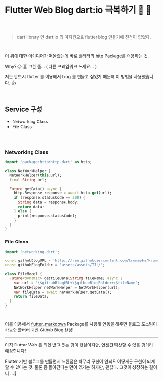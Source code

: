 # Flutter Web Blog dart:io 극복하기 🚀️ 🚀️
` `  
` `  
> dart library 인 dart:io 의 미지원으로 flutter blog 만들기에 진전이 없었다.

` `  
` `  
이 위에 대한 아이디어가 떠올랐는데 바로 플러터의 [http](https://pub.dev/packages/http) Package를 이용하는 것.

Why? 😕 흠 그건 좀... ( 다른 프레임워크 쓰세요... )

저는 반드시 flutter 를 이용해서 blog 를 만들고 싶었기 때문에 이 방법을 사용했습니다. 👍    
` `  
` `  
## Service 구성  
- Networking Class  
- File Class  

` `  
` `  
### Networking Class   
  
```  dart
import 'package:http/http.dart' as http;

class NetWorkHelper {
  NetWorkHelper(this.url);
  final String url;

  Future getData() async {
    http.Response response = await http.get(url);
    if (response.statusCode == 200) {
      String data = response.body;
      return data;
    } else {
      print(response.statusCode);
    }
  }
}  
```  

### File Class
  
```  dart
import 'networking.dart';

const githubBlogURL = 'https://raw.githubusercontent.com/krumaska/krumaska.github.io/master/';
const githubBlogFolder = 'assets/assets/TIL/';

class FileModel {
  Future<dynamic> getfileData(String fileName) async {
    var url = '\$githubBlogURL+\$githubBlogFolder+\$fileName';
    NetWorkHelper netWorkHelper = NetWorkHelper(url);
    var fileData = await netWorkHelper.getData();
    return fileData;
  }
}
```  
` `  
` `  
이를 이용해서 [flutter_markdown](https://pub.dev/packages/flutter_markdown) Package를 사용해 연동을 해주면 블로그 포스팅이 가능한 플러터 기반 Github Blog 완성!

---   
  
아직 Flutter Web 은 외면 받고 있는 것이 현실이지만, 언젠간 떡상할 수 있을 것이라 예상합니다!   
  
Flutter 기반 블로그를 만들면서 느낀점은 아무리 구현이 안되도 어떻게든 구현이 되게 할 수 있다는 것. 물론 좀 돌아간다는 면이 있기는 하지만, 괜찮다. 그것이 성장하는 길이니 ...🚀️  